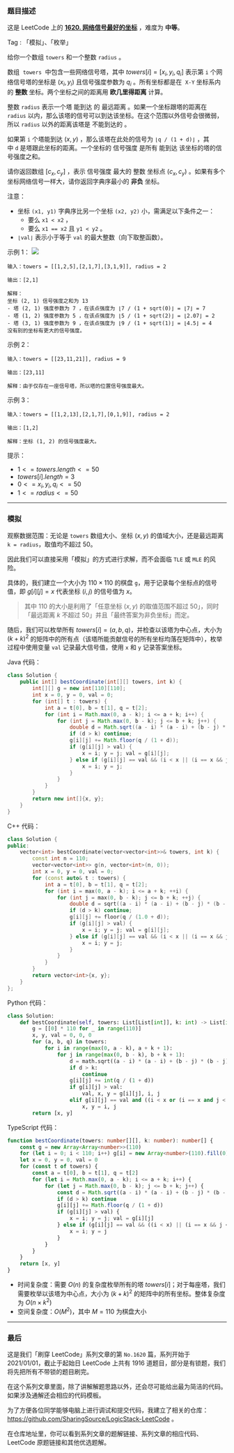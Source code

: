 ### 题目描述

这是 LeetCode 上的 **[1620. 网络信号最好的坐标](https://leetcode.cn/problems/coordinate-with-maximum-network-quality/solution/by-ac_oier-xtx3/)** ，难度为 **中等**。

Tag : 「模拟」、「枚举」



给你一个数组 `towers` 和一个整数 `radius` 。

数组  `towers`  中包含一些网络信号塔，其中 $towers[i] = [x_{i}, y_{i}, q_{i}]$ 表示第 `i` 个网络信号塔的坐标是 $(x_{i}, y_{i})$ 且信号强度参数为 $q_{i}$ 。所有坐标都是在  `X-Y` 坐标系内的 **整数** 坐标。两个坐标之间的距离用 **欧几里得距离** 计算。

整数 `radius` 表示一个塔 能到达 的 最远距离 。如果一个坐标跟塔的距离在 `radius` 以内，那么该塔的信号可以到达该坐标。在这个范围以外信号会很微弱，所以 `radius` 以外的距离该塔是 不能到达的 。

如果第 `i` 个塔能到达 $(x, y)$ ，那么该塔在此处的信号为 `⌊q / (1 + d)⌋` ，其中 `d` 是塔跟此坐标的距离。一个坐标的 信号强度 是所有 能到达 该坐标的塔的信号强度之和。

请你返回数组 $[c_{x}, c_{y}]$ ，表示 信号强度 最大的 整数 坐标点 $(c_{x}, c_{y})$ 。如果有多个坐标网络信号一样大，请你返回字典序最小的 **非负** 坐标。

注意：

* 坐标 `(x1, y1)` 字典序比另一个坐标 `(x2, y2)` 小，需满足以下条件之一：
	* 要么 `x1 < x2` ，
	* 要么 `x1 == x2` 且 `y1 < y2` 。
* `⌊val⌋` 表示小于等于 `val` 的最大整数（向下取整函数）。

示例 1：
![](https://assets.leetcode-cn.com/aliyun-lc-upload/uploads/2020/10/17/untitled-diagram.png)
```
输入：towers = [[1,2,5],[2,1,7],[3,1,9]], radius = 2

输出：[2,1]

解释：
坐标 (2, 1) 信号强度之和为 13
- 塔 (2, 1) 强度参数为 7 ，在该点强度为 ⌊7 / (1 + sqrt(0)⌋ = ⌊7⌋ = 7
- 塔 (1, 2) 强度参数为 5 ，在该点强度为 ⌊5 / (1 + sqrt(2)⌋ = ⌊2.07⌋ = 2
- 塔 (3, 1) 强度参数为 9 ，在该点强度为 ⌊9 / (1 + sqrt(1)⌋ = ⌊4.5⌋ = 4
没有别的坐标有更大的信号强度。
```
示例 2：
```
输入：towers = [[23,11,21]], radius = 9

输出：[23,11]

解释：由于仅存在一座信号塔，所以塔的位置信号强度最大。
```
示例 3：
```
输入：towers = [[1,2,13],[2,1,7],[0,1,9]], radius = 2

输出：[1,2]

解释：坐标 (1, 2) 的信号强度最大。
```

提示：
* $1 <= towers.length <= 50$
* $towers[i].length = 3$
* $0 <= x_{i}, y_{i}, q_{i} <= 50$
* $1 <= radius <= 50$

---

### 模拟

观察数据范围：无论是 `towers` 数组大小、坐标 $(x, y)$ 的值域大小，还是最远距离 `k = radius`，取值均不超过 $50$。

因此我们可以直接采用「模拟」的方式进行求解，而不会面临 `TLE` 或 `MLE` 的风险。

具体的，我们建立一个大小为 $110 \times 110$ 的棋盘 `g`，用于记录每个坐标点的信号值，即 $g[i][j] = x$ 代表坐标 $(i, j)$ 的信号值为 $x$。

> 其中 $110$ 的大小是利用了「任意坐标 $(x, y)$ 的取值范围不超过 $50$」，同时「最远距离 $k$ 不超过 $50$」并且「最终答案为非负坐标」而定。

随后，我们可以枚举所有 $towers[i] = (a, b, q)$，并检查以该塔为中心点，大小为 $(k + k)^2$ 的矩阵中的所有点（该塔所能贡献信号的所有坐标均落在矩阵中），枚举过程中使用变量 `val` 记录最大信号值，使用 `x` 和 `y` 记录答案坐标。

Java 代码：
```Java
class Solution {
    public int[] bestCoordinate(int[][] towers, int k) {
        int[][] g = new int[110][110];
        int x = 0, y = 0, val = 0;
        for (int[] t : towers) {
            int a = t[0], b = t[1], q = t[2];
            for (int i = Math.max(0, a - k); i <= a + k; i++) {
                for (int j = Math.max(0, b - k); j <= b + k; j++) {
                    double d = Math.sqrt((a - i) * (a - i) + (b - j) * (b - j));
                    if (d > k) continue;
                    g[i][j] += Math.floor(q / (1 + d));
                    if (g[i][j] > val) {
                        x = i; y = j; val = g[i][j];
                    } else if (g[i][j] == val && (i < x || (i == x && j < y))) {
                        x = i; y = j;
                    }
                }
            }
        }
        return new int[]{x, y};
    }
}
```
C++ 代码：
```C++
class Solution {
public:
    vector<int> bestCoordinate(vector<vector<int>>& towers, int k) {
        const int n = 110;
        vector<vector<int>> g(n, vector<int>(n, 0));
        int x = 0, y = 0, val = 0;
        for (const auto& t : towers) {
            int a = t[0], b = t[1], q = t[2];
            for (int i = max(0, a - k); i <= a + k; ++i) {
                for (int j = max(0, b - k); j <= b + k; ++j) {
                    double d = sqrt((a - i) * (a - i) + (b - j) * (b - j));
                    if (d > k) continue;
                    g[i][j] += floor(q / (1.0 + d));
                    if (g[i][j] > val) {
                        x = i; y = j; val = g[i][j];
                    } else if (g[i][j] == val && (i < x || (i == x && j < y))) {
                        x = i; y = j;
                    }
                }
            }
        }
        return vector<int>{x, y};
    }
};
```
Python 代码：
```Python
class Solution:
    def bestCoordinate(self, towers: List[List[int]], k: int) -> List[int]:
        g = [[0] * 110 for _ in range(110)]
        x, y, val = 0, 0, 0
        for (a, b, q) in towers:
            for i in range(max(0, a - k), a + k + 1):
                for j in range(max(0, b - k), b + k + 1):
                    d = math.sqrt((a - i) * (a - i) + (b - j) * (b - j))
                    if d > k:
                        continue
                    g[i][j] += int(q / (1 + d))
                    if g[i][j] > val:
                        val, x, y = g[i][j], i, j
                    elif g[i][j] == val and ((i < x or (i == x and j < y))):
                        x, y = i, j
        return [x, y]
```
TypeScript 代码：
```TypeScript
function bestCoordinate(towers: number[][], k: number): number[] {
    const g = new Array<Array<number>>(110)
    for (let i = 0; i < 110; i++) g[i] = new Array<number>(110).fill(0)
    let x = 0, y = 0, val = 0
    for (const t of towers) {
        const a = t[0], b = t[1], q = t[2]
        for (let i = Math.max(0, a - k); i <= a + k; i++) {
            for (let j = Math.max(0, b - k); j <= b + k; j++) {
                const d = Math.sqrt((a - i) * (a - i) + (b - j) * (b - j))
                if (d > k) continue
                g[i][j] += Math.floor(q / (1 + d))
                if (g[i][j] > val) {
                    x = i; y = j; val = g[i][j]
                } else if (g[i][j] == val && ((i < x) || (i == x && j < y))) {
                    x = i; y = j
                }
            }
        }
    }
    return [x, y]
}
```
* 时间复杂度：需要 $O(n)$ 的复杂度枚举所有的塔 $towers[i]$；对于每座塔，我们需要枚举以该塔为中心点，大小为 $(k + k)^2$ 的矩阵中的所有坐标。整体复杂度为 $O(n \times k^2)$
* 空间复杂度：$O(M^2)$，其中 $M = 110$ 为棋盘大小

---

### 最后

这是我们「刷穿 LeetCode」系列文章的第 `No.1620` 篇，系列开始于 2021/01/01，截止于起始日 LeetCode 上共有 1916 道题目，部分是有锁题，我们将先把所有不带锁的题目刷完。

在这个系列文章里面，除了讲解解题思路以外，还会尽可能给出最为简洁的代码。如果涉及通解还会相应的代码模板。

为了方便各位同学能够电脑上进行调试和提交代码，我建立了相关的仓库：https://github.com/SharingSource/LogicStack-LeetCode 。

在仓库地址里，你可以看到系列文章的题解链接、系列文章的相应代码、LeetCode 原题链接和其他优选题解。

